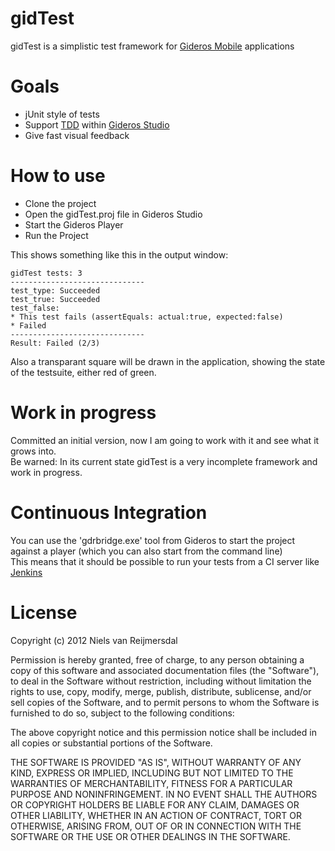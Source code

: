 gidTest
=======
gidTest is a simplistic test framework for [Gideros Mobile](http://www.giderosmobile.com/) applications

Goals
======
* jUnit style of tests
* Support [TDD](http://en.wikipedia.org/wiki/Test-driven_development) within [Gideros Studio](http://www.giderosmobile.com/gideros-studio-features/)
* Give fast visual feedback

How to use
=======
* Clone the project
* Open the gidTest.proj file in Gideros Studio
* Start the Gideros Player
* Run the Project

This shows something like this in the output window:

    gidTest tests: 3
    ------------------------------
    test_type: Succeeded
    test_true: Succeeded
    test_false:
    * This test fails (assertEquals: actual:true, expected:false)
    * Failed
    ------------------------------
    Result: Failed (2/3)

Also a transparant square will be drawn in the application, showing the state of the testsuite, either red of green.

Work in progress
=======
Committed an initial version, now I am going to work with it and see what it grows into.  
Be warned: In its current state gidTest is a very incomplete framework and work in progress.

Continuous Integration
=======
You can use the 'gdrbridge.exe' tool from Gideros to start the project against a player (which you can also start from the command line)  
This means that it should be possible to run your tests from a CI server like [Jenkins](http://jenkins-ci.org/)

License
=======
Copyright (c) 2012 Niels van Reijmersdal

Permission is hereby granted, free of charge, to any person obtaining
a copy of this software and associated documentation files (the
"Software"), to deal in the Software without restriction, including
without limitation the rights to use, copy, modify, merge, publish,
distribute, sublicense, and/or sell copies of the Software, and to
permit persons to whom the Software is furnished to do so, subject to
the following conditions:

The above copyright notice and this permission notice shall be
included in all copies or substantial portions of the Software.

THE SOFTWARE IS PROVIDED "AS IS", WITHOUT WARRANTY OF ANY KIND,
EXPRESS OR IMPLIED, INCLUDING BUT NOT LIMITED TO THE WARRANTIES OF
MERCHANTABILITY, FITNESS FOR A PARTICULAR PURPOSE AND
NONINFRINGEMENT. IN NO EVENT SHALL THE AUTHORS OR COPYRIGHT HOLDERS BE
LIABLE FOR ANY CLAIM, DAMAGES OR OTHER LIABILITY, WHETHER IN AN ACTION
OF CONTRACT, TORT OR OTHERWISE, ARISING FROM, OUT OF OR IN CONNECTION
WITH THE SOFTWARE OR THE USE OR OTHER DEALINGS IN THE SOFTWARE.
